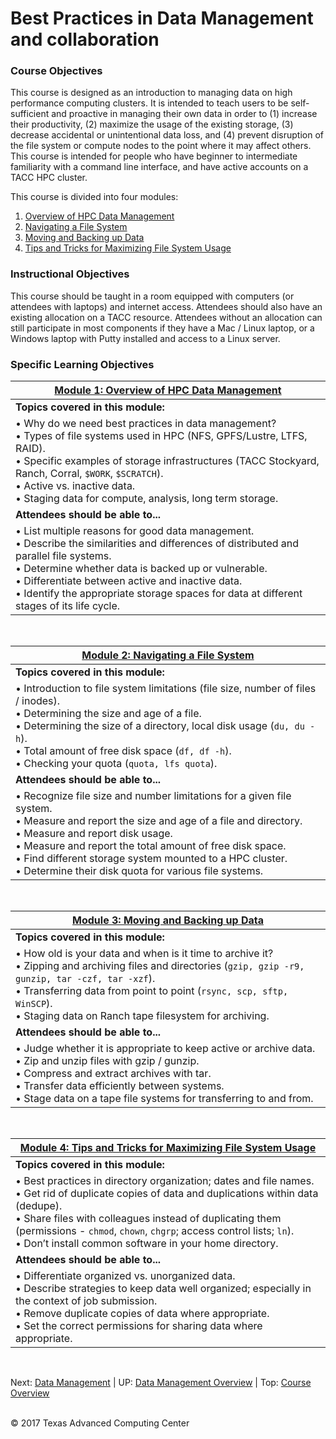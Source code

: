 # Best Practices in Data Management and collaboration

### Course Objectives

This course is designed as an introduction to managing data on high performance computing clusters. It is intended to teach users to be self-sufficient and proactive in managing their own data in order to (1) increase their productivity, (2) maximize the usage of the existing storage, (3) decrease accidental or unintentional data loss, and (4) prevent disruption of the file system or compute nodes to the point where it may affect others. This course is intended for people who have beginner to intermediate familiarity with a command line interface, and have active accounts on a TACC HPC cluster.

This course is divided into four modules:

 1. [Overview of HPC Data Management](#mod1)
 2. [Navigating a File System](#mod2)
 3. [Moving and Backing up Data](#mod3)
 4. [Tips and Tricks for Maximizing File System Usage](#mod4)


### Instructional Objectives

This course should be taught in a room equipped with computers (or attendees with laptops) and internet access. Attendees should also have an existing allocation on a TACC resource. Attendees without an allocation can still participate in most components if they have a Mac / Linux laptop, or a Windows laptop with Putty installed and access to a Linux server.


### Specific Learning Objectives


| [Module 1: Overview of HPC Data Management](data_management_01_01.md) <a name="mod1"></a> |
| --- |
| **Topics covered in this module:** |
| • Why do we need best practices in data management? <br/> • Types of file systems used in HPC (NFS, GPFS/Lustre, LTFS, RAID). <br/> • Specific examples of storage infrastructures (TACC Stockyard, Ranch, Corral, `$WORK`, `$SCRATCH`). <br/> • Active vs. inactive data. <br/> • Staging data for compute, analysis, long term storage. |
| **Attendees should be able to...** |
| • List multiple reasons for good data management. <br/> • Describe the similarities and differences of distributed and parallel file systems. <br/> • Determine whether data is backed up or vulnerable. <br/> • Differentiate between active and inactive data. <br/> • Identify the appropriate storage spaces for data at different stages of its life cycle.   |


<br/>

| [Module 2: Navigating a File System](data_management_02_01.md) <a name="mod2"></a> |
|---|
| **Topics covered in this module:** |
| • Introduction to file system limitations (file size, number of files / inodes). <br/> • Determining the size and age of a file. <br/> • Determining the size of a directory, local disk usage (`du, du -h`). <br/> • Total amount of free disk space (`df, df -h`). <br/> • Checking your quota (`quota, lfs quota`).  |
| **Attendees should be able to...** |
| • Recognize file size and number limitations for a given file system. <br/> • Measure and report the size and age of a file and directory. <br/> • Measure and report disk usage. <br/> • Measure and report the total amount of free disk space. <br/> • Find different storage system mounted to a HPC cluster. <br/> • Determine their disk quota for various file systems.   |


<br/>

| [Module 3: Moving and Backing up Data](data_management_03_01.md) <a name="mod3"></a> |
| --- |
| **Topics covered in this module:** |
|• How old is your data and when is it time to archive it? <br/> • Zipping and archiving files and directories (`gzip, gzip -r9, gunzip, tar -czf, tar -xzf`). <br/> • Transferring data from point to point (`rsync, scp, sftp, WinSCP`). <br/> • Staging data on Ranch tape filesystem for archiving.  |
| **Attendees should be able to...** |
|• Judge whether it is appropriate to keep active or archive data. <br/> • Zip and unzip files with gzip / gunzip. <br/> • Compress and extract archives with tar. <br/> • Transfer data efficiently between systems. <br/> • Stage data on a tape file systems for transferring to and from.  |


<br/>

| [Module 4: Tips and Tricks for Maximizing File System Usage](data_management_04_01.md) <a name="mod4"></a> |
| --- |
| **Topics covered in this module:** |
|• Best practices in directory organization; dates and file names. <br/> • Get rid of duplicate copies of data and duplications within data (dedupe). <br/> • Share files with colleagues instead of duplicating them (permissions - `chmod`, `chown`, `chgrp`; access control lists; `ln`). <br/> • Don’t install common software in your home directory.  |
| **Attendees should be able to...** |
|• Differentiate organized vs. unorganized data. <br/> • Describe strategies to keep data well organized; especially in the context of job submission. <br/> • Remove duplicate copies of data where appropriate. <br/> • Set the correct permissions for sharing data where appropriate.  |



<br/>

Next: [Data Management](data_management_01_01.md) | UP: [Data Management Overview](data_management.md) | Top: [Course Overview](../../index.md)

<br/>
&copy; 2017 Texas Advanced Computing Center
